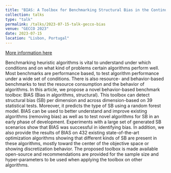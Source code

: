 ```yaml
---
title: "BIAS: A Toolbox for Benchmarking Structural Bias in the Continuous Domain"
collection: talks
type: "talk"
permalink: /talks/2023-07-15-talk-gecco-bias
venue: "GECCO 2023"
date: 2023-07-15
location: "Lisbon, Portugal"
---
```


[More information here](https://youtu.be/tVBM56y-lU0)

Benchmarking heuristic algorithms is vital to understand under which conditions and on what kind of problems certain algorithms perform well. Most benchmarks are performance based, to test algorithm performance under a wide set of conditions. There is also resource- and behavior-based benchmarks to test the resource consumption and the behavior of algorithms. In this article, we propose a novel behavior-based benchmark toolbox: BIAS (Bias in algorithms, structural). This toolbox can detect structural bias (SB) per dimension and across dimension-based on 39 statistical tests. Moreover, it predicts the type of SB using a random forest model. BIAS can be used to better understand and improve existing algorithms (removing bias) as well as to test novel algorithms for SB in an early phase of development. Experiments with a large set of generated SB scenarios show that BIAS was successful in identifying bias. In addition, we also provide the results of BIAS on 432 existing state-of-the-art optimization algorithms showing that different kinds of SB are present in these algorithms, mostly toward the center of the objective space or showing discretization behavior. The proposed toolbox is made available open-source and recommendations are provided for the sample size and hyper-parameters to be used when applying the toolbox on other algorithms.
